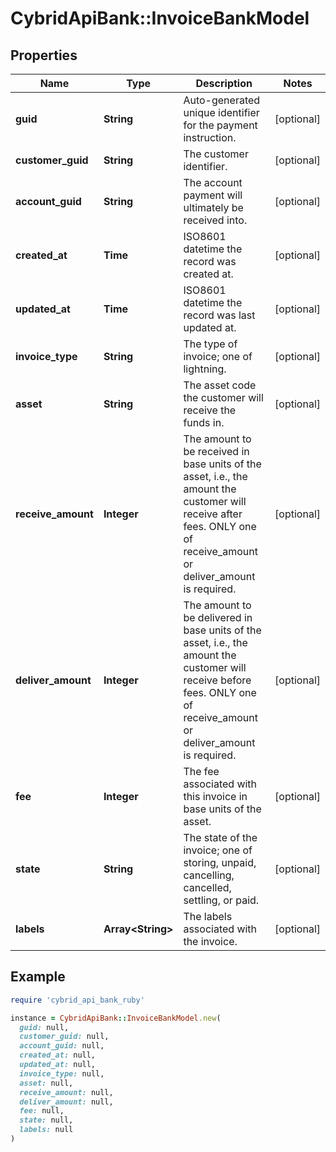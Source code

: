 # CybridApiBank::InvoiceBankModel

## Properties

| Name | Type | Description | Notes |
| ---- | ---- | ----------- | ----- |
| **guid** | **String** | Auto-generated unique identifier for the payment instruction. | [optional] |
| **customer_guid** | **String** | The customer identifier. | [optional] |
| **account_guid** | **String** | The account payment will ultimately be received into. | [optional] |
| **created_at** | **Time** | ISO8601 datetime the record was created at. | [optional] |
| **updated_at** | **Time** | ISO8601 datetime the record was last updated at. | [optional] |
| **invoice_type** | **String** | The type of invoice; one of lightning. | [optional] |
| **asset** | **String** | The asset code the customer will receive the funds in. | [optional] |
| **receive_amount** | **Integer** | The amount to be received in base units of the asset, i.e., the amount the customer will receive after fees. ONLY one of receive_amount or deliver_amount is required. | [optional] |
| **deliver_amount** | **Integer** | The amount to be delivered in base units of the asset, i.e., the amount the customer will receive before fees. ONLY one of receive_amount or deliver_amount is required. | [optional] |
| **fee** | **Integer** | The fee associated with this invoice in base units of the asset. | [optional] |
| **state** | **String** | The state of the invoice; one of storing, unpaid, cancelling, cancelled, settling, or paid. | [optional] |
| **labels** | **Array&lt;String&gt;** | The labels associated with the invoice. | [optional] |

## Example

```ruby
require 'cybrid_api_bank_ruby'

instance = CybridApiBank::InvoiceBankModel.new(
  guid: null,
  customer_guid: null,
  account_guid: null,
  created_at: null,
  updated_at: null,
  invoice_type: null,
  asset: null,
  receive_amount: null,
  deliver_amount: null,
  fee: null,
  state: null,
  labels: null
)
```

